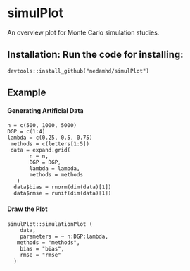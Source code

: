 # simulPlot
An overview plot for Monte Carlo simulation studies.
## Installation: Run the code for installing:
`devtools::install_github("nedamhd/simulPlot")`

## Example
#### Generating Artificial Data
```{r}
n = c(500, 1000, 5000)  
DGP = c(1:4)  
lambda = c(0.25, 0.5, 0.75)   
 methods = c(letters[1:5])  
 data = expand.grid(  
       n = n,  
       DGP = DGP,      
       lambda = lambda,  
       methods = methods     
   )  
  data$bias = rnorm(dim(data)[1])  
  data$rmse = runif(dim(data)[1])
```  
  #### Draw the Plot
  
```{r, data}
simulPlot::simulationPlot (  
    data,  
    parameters = ~ n:DGP:lambda,  
   methods = "methods",  
    bias = "bias",  
    rmse = "rmse"  
  )
```
